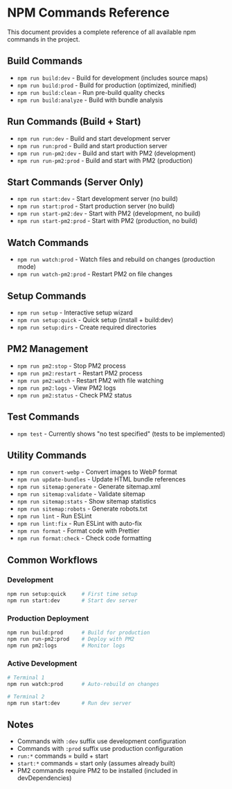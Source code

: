 # NPM Commands Reference

This document provides a complete reference of all available npm commands in the project.

## Build Commands

- `npm run build:dev` - Build for development (includes source maps)
- `npm run build:prod` - Build for production (optimized, minified)
- `npm run build:clean` - Run pre-build quality checks
- `npm run build:analyze` - Build with bundle analysis

## Run Commands (Build + Start)

- `npm run run:dev` - Build and start development server
- `npm run run:prod` - Build and start production server
- `npm run run-pm2:dev` - Build and start with PM2 (development)
- `npm run run-pm2:prod` - Build and start with PM2 (production)

## Start Commands (Server Only)

- `npm run start:dev` - Start development server (no build)
- `npm run start:prod` - Start production server (no build)
- `npm run start-pm2:dev` - Start with PM2 (development, no build)
- `npm run start-pm2:prod` - Start with PM2 (production, no build)

## Watch Commands

- `npm run watch:prod` - Watch files and rebuild on changes (production mode)
- `npm run watch-pm2:prod` - Restart PM2 on file changes

## Setup Commands

- `npm run setup` - Interactive setup wizard
- `npm run setup:quick` - Quick setup (install + build:dev)
- `npm run setup:dirs` - Create required directories

## PM2 Management

- `npm run pm2:stop` - Stop PM2 process
- `npm run pm2:restart` - Restart PM2 process
- `npm run pm2:watch` - Restart PM2 with file watching
- `npm run pm2:logs` - View PM2 logs
- `npm run pm2:status` - Check PM2 status

## Test Commands

- `npm test` - Currently shows "no test specified" (tests to be implemented)

## Utility Commands

- `npm run convert-webp` - Convert images to WebP format
- `npm run update-bundles` - Update HTML bundle references
- `npm run sitemap:generate` - Generate sitemap.xml
- `npm run sitemap:validate` - Validate sitemap
- `npm run sitemap:stats` - Show sitemap statistics
- `npm run sitemap:robots` - Generate robots.txt
- `npm run lint` - Run ESLint
- `npm run lint:fix` - Run ESLint with auto-fix
- `npm run format` - Format code with Prettier
- `npm run format:check` - Check code formatting

## Common Workflows

### Development

```bash
npm run setup:quick     # First time setup
npm run start:dev       # Start dev server
```

### Production Deployment

```bash
npm run build:prod      # Build for production
npm run run-pm2:prod    # Deploy with PM2
npm run pm2:logs        # Monitor logs
```

### Active Development

```bash
# Terminal 1
npm run watch:prod      # Auto-rebuild on changes

# Terminal 2
npm run start:dev       # Run dev server
```

## Notes

- Commands with `:dev` suffix use development configuration
- Commands with `:prod` suffix use production configuration
- `run:*` commands = build + start
- `start:*` commands = start only (assumes already built)
- PM2 commands require PM2 to be installed (included in devDependencies)
